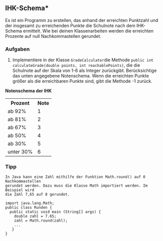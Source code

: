 ## IHK-Schema*

Es ist ein Programm zu erstellen, das anhand der erreichten Punktzahl und der insgesamt zu erreichenden Punkte die Schulnote nach dem IHK-Schema ermittelt. Wie bei deinen Klassenarbeiten werden die erreichten Prozente auf null Nachkommastellen gerundet.

### Aufgaben
1. Implementiere in der Klasse `GradeCalculator`die Methode `public int calculateGrade(double points, int reachablePoints)`, die die Schulnote auf der Skala von 1-6 als Integer zurückgibt. Berücksichtige das unten angegebene Notenschema. Wenn die erreichten Punkte größer als die erreichbaren Punkte sind, gibt die Methode -1 zurück.

**Notenschema der IHK**

<table>
  <tr>
    <th>Prozent</th>
    <th>Note</th>
  </tr>
  <tr>
    <td>ab 92%</td>
    <td>1</td>
  </tr>
  <tr>
      <td>ab 81%</td>
      <td>2</td>
  </tr>
  <tr>
        <td>ab 67%</td>
        <td>3</td>
  </tr>
  <tr>
        <td>ab 50%</td>
        <td>4</td>
  </tr>
  <tr>
        <td>ab 30%</td>
        <td>5</td>
  </tr>
  <tr>
        <td>unter 30%</td>
        <td>6</td>
  </tr>
</table>

### Tipp
```
In Java kann eine Zahl mithilfe der Funktion Math.round() auf 0 Nachkommastellen
gerundet werden. Dazu muss die Klasse Math importiert werden. Im Beispiel wird 
die Zahl 7,65 auf 8 gerundet.

import java.lang.Math;
public class Runden {
  public static void main (String[] args) {
    double zahl = 7.65;
    zahl = Math.round(zahl); 
    ...
   }
}   

```